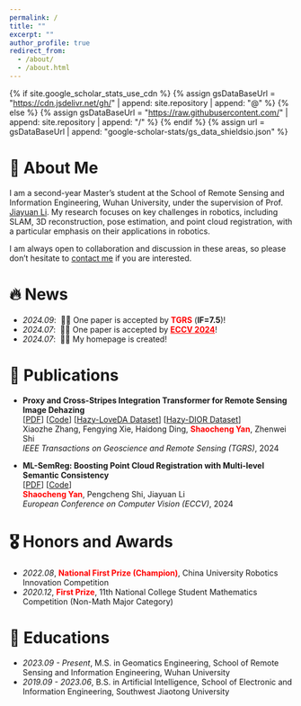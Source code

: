 ```yaml
---
permalink: /
title: ""
excerpt: ""
author_profile: true
redirect_from: 
  - /about/
  - /about.html
---
```


{% if site.google_scholar_stats_use_cdn %}
{% assign gsDataBaseUrl = "https://cdn.jsdelivr.net/gh/" | append: site.repository | append: "@" %}
{% else %}
{% assign gsDataBaseUrl = "https://raw.githubusercontent.com/" | append: site.repository | append: "/" %}
{% endif %}
{% assign url = gsDataBaseUrl | append: "google-scholar-stats/gs_data_shieldsio.json" %}

<span class='anchor' id='about-me'></span>


# 👋 About Me

I am a second-year Master’s student at the School of Remote Sensing and Information Engineering, Wuhan University, under the supervision of Prof. [Jiayuan Li](https://ljy-rs.github.io/web/). My research focuses on key challenges in robotics, including SLAM, 3D reconstruction, pose estimation, and point cloud registration, with a particular emphasis on their applications in robotics.

I am always open to collaboration and discussion in these areas, so please don’t hesitate to [contact me](mailto:shaochengyan@whu.edu.cn) if you are interested.

# 🔥 News
- *2024.09*: &nbsp;🎉🎉 One paper is accepted by **<span style="color:red">TGRS</span>** (**IF=7.5**)!
- *2024.07*: &nbsp;🎉🎉 One paper is accepted by **<a href="https://eccv2024.ecva.net/" style="color:red">ECCV 2024</a>**!
- *2024.07*: &nbsp;🎉🎉 My homepage is created!

# 📝 Publications 

- **Proxy and Cross-Stripes Integration Transformer for Remote Sensing Image Dehazing**  
  [[PDF](https://ieeexplore.ieee.org/stamp/stamp.jsp?tp=&arnumber=10677537)] [[Code](https://github.com/SmileShaun/PCSformer)] [[Hazy-LoveDA Dataset](https://huggingface.co/datasets/SmileShaun/Hazy-LoveDA)] [[Hazy-DIOR Dataset](https://huggingface.co/datasets/SmileShaun/Hazy-DIOR)]  
  Xiaozhe Zhang, Fengying Xie, Haidong Ding, **<span style="color:red">Shaocheng Yan</span>**, Zhenwei Shi  
  *IEEE Transactions on Geoscience and Remote Sensing (TGRS)*, 2024

- **ML-SemReg: Boosting Point Cloud Registration with Multi-level Semantic Consistency**  
  [[PDF](https://arxiv.org/pdf/2407.09862)] [[Code](https://github.com/Laka-3DV/ML-SemReg)]  
  **<span style="color:red">Shaocheng Yan</span>**,  Pengcheng Shi,  Jiayuan Li  
  *European Conference on Computer Vision (ECCV)*, 2024
  
# 🎖 Honors and Awards
- *2022.08*, **<span style="color:red">National First Prize (Champion)</span>**, China University Robotics Innovation Competition  
- *2020.12*, **<span style="color:red">First Prize</span>**, 11th National College Student Mathematics Competition (Non-Math Major Category)


# 📖 Educations
- *2023.09 - Present*, M.S. in Geomatics Engineering, School of Remote Sensing and Information Engineering, Wuhan University
- *2019.09 - 2023.06*, B.S. in Artificial Intelligence, School of Electronic and Information Engineering, Southwest Jiaotong University

